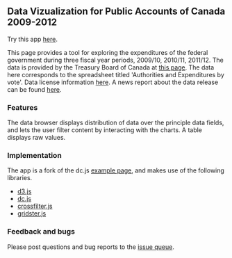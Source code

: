 ## Data Vizualization for Public Accounts of Canada 2009-2012

Try this app [here](http://spenditures.ca/).

This page provides a tool for exploring the expenditures of the federal government during 
three fiscal year periods, 2009/10, 2010/11, 2011/12. The data is provided by the Treasury 
Board of Canada at [this page](http://www.tbs-sct.gc.ca/ems-sgd/aegc-adgc-eng.asp). The data here corresponds to the spreadsheet titled 'Authorities 
and Expenditures by vote'. Data license information [here](http://www.data.gc.ca/default.asp?lang=En&n=46D15882-1). 
A news report about the data release can be found [here](http://globalnews.ca/news/502224/new-database-will-allow-canadians-to-track-government-spending-data/).

### Features

The data browser displays distribution of data over the principle data fields, and lets
the user filter content by interacting with the charts. A table displays raw values.

### Implementation

The app is a fork of the dc.js [example page](http://nickqizhu.github.io/dc.js/),
and makes use of the following libraries.

 - [d3.js](http://d3js.org/)
 - [dc.js](http://nickqizhu.github.io/dc.js/)
 - [crossfilter.js](http://square.github.io/crossfilter/)
 - [gridster.js](http://gridster.net/)
 
### Feedback and bugs

Please post questions and bug reports to the [issue queue](https://github.com/tedstrauss/expenditures/issues).
